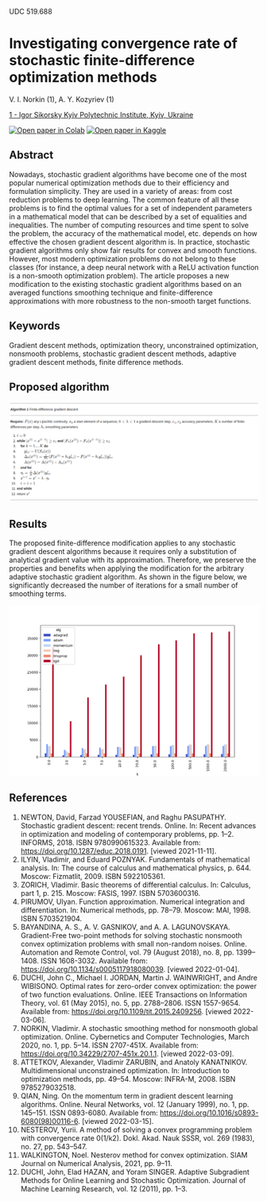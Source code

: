UDC 519.688

# Investigating convergence rate of stochastic finite-difference optimization methods

V. I. Norkin (1), A. Y. Kozyriev (1)

[1 - Igor Sikorsky Kyiv Polytechnic Institute, Kyiv, Ukraine](https://kpi.ua/en)

[![Open paper in Colab](https://img.shields.io/badge/Colab-F9AB00?style=for-the-badge&logo=googlecolab&color=525252)](https://colab.research.google.com/github/antonAce/gradient-descent/blob/master/notebook/paper.ipynb)
[![Open paper in Kaggle](https://img.shields.io/badge/Kaggle-20BEFF?style=for-the-badge&logo=Kaggle&logoColor=white)](https://www.kaggle.com/notebooks/welcome?src=https://github.com/antonAce/gradient-descent/blob/master/notebook/paper.ipynb)

## Abstract

Nowadays, stochastic gradient algorithms have become one of the most popular numerical optimization methods due to their efficiency and formulation simplicity. They are used in a variety of areas: from cost reduction problems to deep learning. The common feature of all these problems is to find the optimal values for a set of independent parameters in a mathematical model that can be described by a set of equalities and inequalities. The number of computing resources and time spent to solve the problem, the accuracy of the mathematical model, etc. depends on how effective the chosen gradient descent algorithm is. In practice, stochastic gradient algorithms only show fair results for convex and smooth functions. However, most modern optimization problems do not belong to these classes (for instance, a deep neural network with a ReLU activation function is a non-smooth optimization problem). The article proposes a new modification to the existing stochastic gradient algorithms based on an averaged functions smoothing technique and finite-difference approximations with more robustness to the non-smooth target functions.

## Keywords

Gradient descent methods, optimization theory, unconstrained optimization, nonsmooth problems, stochastic gradient descent methods, adaptive gradient descent methods, finite difference methods.

## Proposed algorithm

![Algorithm description](./docs/algorithm_description.png)

## Results

The proposed finite-difference modification applies to any stochastic gradient descent algorithms because it requires only a substitution of analytical gradient value with its approximation. Therefore, we preserve the properties and benefits when applying the modification for the arbitrary adaptive stochastic gradient algorithm. As shown in the figure below, we significantly decreased the number of iterations for a small number of smoothing terms.

![Logarithm function](./docs/iter_comparison.png)

## References

1. NEWTON, David, Farzad YOUSEFIAN, and Raghu PASUPATHY. Stochastic gradient descent: recent trends. Online. In: Recent advances in optimization and modeling of contemporary problems, pp. 1–2. INFORMS, 2018. ISBN 9780990615323. Available from: https://doi.org/10.1287/educ.2018.0191. [viewed 2021-11-11].
2. ILYIN, Vladimir, and Eduard POZNYAK. Fundamentals of mathematical analysis. In: The course of calculus and mathematical physics, p. 644. Moscow: Fizmatlit, 2009. ISBN 5922105361.
3. ZORICH, Vladimir. Basic theorems of differential calculus. In: Calculus, part 1, p. 215. Moscow: FASIS, 1997. ISBN 5703600316.
4. PIRUMOV, Ulyan. Function approximation. Numerical integration and differentiation. In: Numerical methods, pp. 78–79. Moscow: MAI, 1998. ISBN 5703521904.
5. BAYANDINA, A. S., A. V. GASNIKOV, and A. A. LAGUNOVSKAYA. Gradient-Free two-point methods for solving stochastic nonsmooth convex optimization problems with small non-random noises. Online. Automation and Remote Control, vol. 79 (August 2018), no. 8, pp. 1399–1408. ISSN 1608-3032. Available from: https://doi.org/10.1134/s0005117918080039. [viewed 2022-01-04].
6. DUCHI, John C., Michael I. JORDAN, Martin J. WAINWRIGHT, and Andre WIBISONO. Optimal rates for zero-order convex optimization: the power of two function evaluations. Online. IEEE Transactions on Information Theory, vol. 61 (May 2015), no. 5, pp. 2788–2806. ISSN 1557-9654. Available from: https://doi.org/10.1109/tit.2015.2409256. [viewed 2022-03-06].
7. NORKIN, Vladimir. A stochastic smoothing method for nonsmooth global optimization. Online. Cybernetics and Computer Technologies, March 2020, no. 1, pp. 5–14. ISSN 2707-451X. Available from: https://doi.org/10.34229/2707-451x.20.1.1. [viewed 2022-03-09].
8. ATTETKOV, Alexander, Vladimir ZARUBIN, and Anatoly KANATNIKOV. Multidimensional unconstrained optimization. In: Introduction to optimization methods, pp. 49–54. Moscow: INFRA-M, 2008. ISBN 9785279032518.
9. QIAN, Ning. On the momentum term in gradient descent learning algorithms. Online. Neural Networks, vol. 12 (January 1999), no. 1, pp. 145–151. ISSN 0893-6080. Available from: https://doi.org/10.1016/s0893-6080(98)00116-6. [viewed 2022-03-15].
10. NESTEROV, Yurii. A method of solving a convex programming problem with convergence rate 0(1/k2). Dokl. Akad. Nauk SSSR, vol. 269 (1983), no. 27, pp. 543–547.
11. WALKINGTON, Noel. Nesterov method for convex optimization. SIAM Journal on Numerical Analysis, 2021, pp. 9–11.
12. DUCHI, John, Elad HAZAN, and Yoram SINGER. Adaptive Subgradient Methods for Online Learning and Stochastic Optimization. Journal of Machine Learning Research, vol. 12 (2011), pp. 1–3.
